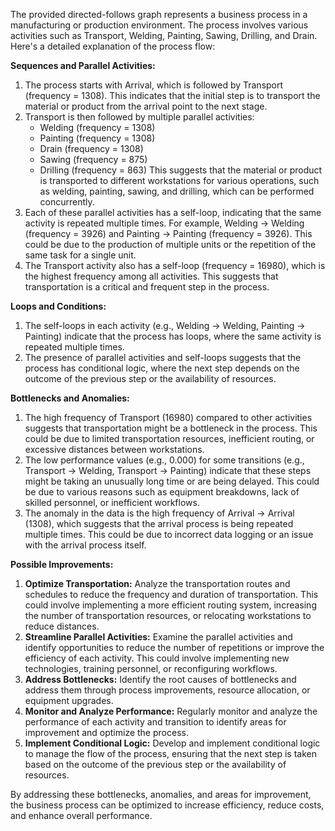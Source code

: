 The provided directed-follows graph represents a business process in a manufacturing or production environment. The process involves various activities such as Transport, Welding, Painting, Sawing, Drilling, and Drain. Here's a detailed explanation of the process flow:

**Sequences and Parallel Activities:**

1. The process starts with Arrival, which is followed by Transport (frequency = 1308). This indicates that the initial step is to transport the material or product from the arrival point to the next stage.
2. Transport is then followed by multiple parallel activities:
	* Welding (frequency = 1308)
	* Painting (frequency = 1308)
	* Drain (frequency = 1308)
	* Sawing (frequency = 875)
	* Drilling (frequency = 863)
This suggests that the material or product is transported to different workstations for various operations, such as welding, painting, sawing, and drilling, which can be performed concurrently.
3. Each of these parallel activities has a self-loop, indicating that the same activity is repeated multiple times. For example, Welding -> Welding (frequency = 3926) and Painting -> Painting (frequency = 3926). This could be due to the production of multiple units or the repetition of the same task for a single unit.
4. The Transport activity also has a self-loop (frequency = 16980), which is the highest frequency among all activities. This suggests that transportation is a critical and frequent step in the process.

**Loops and Conditions:**

1. The self-loops in each activity (e.g., Welding -> Welding, Painting -> Painting) indicate that the process has loops, where the same activity is repeated multiple times.
2. The presence of parallel activities and self-loops suggests that the process has conditional logic, where the next step depends on the outcome of the previous step or the availability of resources.

**Bottlenecks and Anomalies:**

1. The high frequency of Transport (16980) compared to other activities suggests that transportation might be a bottleneck in the process. This could be due to limited transportation resources, inefficient routing, or excessive distances between workstations.
2. The low performance values (e.g., 0.000) for some transitions (e.g., Transport -> Welding, Transport -> Painting) indicate that these steps might be taking an unusually long time or are being delayed. This could be due to various reasons such as equipment breakdowns, lack of skilled personnel, or inefficient workflows.
3. The anomaly in the data is the high frequency of Arrival -> Arrival (1308), which suggests that the arrival process is being repeated multiple times. This could be due to incorrect data logging or an issue with the arrival process itself.

**Possible Improvements:**

1. **Optimize Transportation:** Analyze the transportation routes and schedules to reduce the frequency and duration of transportation. This could involve implementing a more efficient routing system, increasing the number of transportation resources, or relocating workstations to reduce distances.
2. **Streamline Parallel Activities:** Examine the parallel activities and identify opportunities to reduce the number of repetitions or improve the efficiency of each activity. This could involve implementing new technologies, training personnel, or reconfiguring workflows.
3. **Address Bottlenecks:** Identify the root causes of bottlenecks and address them through process improvements, resource allocation, or equipment upgrades.
4. **Monitor and Analyze Performance:** Regularly monitor and analyze the performance of each activity and transition to identify areas for improvement and optimize the process.
5. **Implement Conditional Logic:** Develop and implement conditional logic to manage the flow of the process, ensuring that the next step is taken based on the outcome of the previous step or the availability of resources.

By addressing these bottlenecks, anomalies, and areas for improvement, the business process can be optimized to increase efficiency, reduce costs, and enhance overall performance.